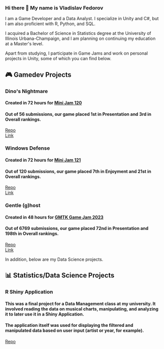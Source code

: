 ### Hi there 👋 My name is Vladislav Fedorov

I am a Game Developer and a Data Analyst. I specialize in Unity and C#, but I am also proficient with R, Python, and SQL.

I acquired a Bachelor of Science in Statistics degree at the University of Illinois Urbana-Champaign, and I am planning on continuing my education at a Master's level.

Apart from studying, I participate in Game Jams and work on personal projects in Unity, some of which you can find below.

## 🎮 Gamedev Projects

### Dino's Nightmare
#### Created in 72 hours for [Mini Jam 120](https://itch.io/jam/mini-jam-120-hell)

#### Out of 56 submissions, our game placed 1st in Presentation and 3rd in Overall rankings.

[Repo](https://github.com/Lockd/Hell-dodgeball)  
[Link](https://lockd.itch.io/dinos-nightmare) 


### Windows Defense 
#### Created in 72 hours for [Mini Jam 121](https://itch.io/jam/mini-jam-121-reflection)

#### Out of 120 submissions, our game placed 7th in Enjoyment and 21st in Overall rankings.

[Repo](https://github.com/Lockd/windows-td)  
[Link](https://lockd.itch.io/windows-defense)  

### Gentle (g)host
#### Created in 48 hours for [GMTK Game Jam 2023](https://itch.io/jam/gmtk-2023)

#### Out of 6769 submissions, our game placed 72nd in Presentation and 198th in Overall rankings.

[Repo](https://github.com/Lockd/gmtk2023/tree/main)  
[Link](https://ldrg.itch.io/gentleghost)  





In addition, below are my Data Science projects.

## 📊 Statistics/Data Science Projects

### R Shiny Application

#### This was a final project for a Data Management class at my university. It involved reading the data on musical charts, manipulating, and analyzing it to later use it in a Shiny Application.
#### The application itself was used for displaying the filtered and manipulated data based on user input (artist or year, for example).  

[Repo](https://github.com/ValDevelopment/Music-Shiny)  
<!--
### Sendburg Delivery Service
#### Created in 72 hours for [Ludum Dare 53](https://ldjam.com/events/ludum-dare/53)

[Repo](https://github.com/Lockd/windows-td)  
[Link](https://lockd.itch.io/windows-defense)  



**ValDevelopment/ValDevelopment** is a ✨ _special_ ✨ repository because its `README.md` (this file) appears on your GitHub profile.

Here are some ideas to get you started:

- 🔭 I’m currently working on ...
- 🌱 I’m currently learning ...
- 👯 I’m looking to collaborate on ...
- 🤔 I’m looking for help with ...
- 💬 Ask me about ...
- 📫 How to reach me: ...
- 😄 Pronouns: ...
- ⚡ Fun fact: ...
-->
